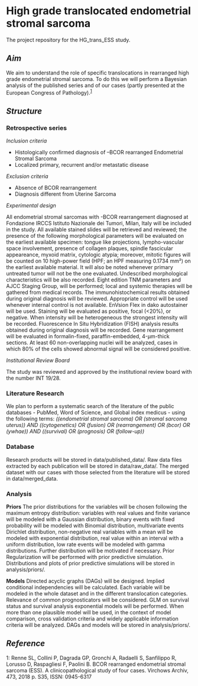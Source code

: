 # High grade translocated endometrial stromal sarcoma
The project repository for the HG_trans_ESS study. 

## _Aim_
We aim to understand the role of specific translocations in rearranged high grade endometrial stromal sarcoma.
To do this we will perform a Bayesian analysis of the published series and of our cases (partly presented at the European Congress of Pathology).<sup>[1](#myfootnote1)</sup>
## _Structure_ 
### Retrospective series

_Inclusion criteria_
* Histologically confirmed diagnosis of –BCOR rearranged Endometrial Stromal Sarcoma
* Localized primary, recurrent and/or metastatic disease 

_Exclusion criteria_
* Absence of BCOR rearrangement
* Diagnosis different from Uterine Sarcoma

_Experimental design_

All endometrial stromal sarcomas with -BCOR rearrangement diagnosed at Fondazione IRCCS Istituto Nazionale dei Tumori, Milan, Italy will be included in the study. All available stained slides will be retrieved and reviewed; the presence of the following morphological parameters will be evaluated on the earliest available specimen: tongue like projections, lympho-vascular space involvement, presence of collagen plaques, spindle fascicular appeareance, myxoid matrix, cytologic atypia; moreover, mitotic figures will be counted on 10 high-power field (HPF; an HPF measuring 0.1734 mm²) on the earliest available material. It will also be noted whenever primary untreated tumor will not be the one evaluated. Undescribed morphological characteristics will be also recorded. Eight edition TNM parameters and AJCC Staging Group, will be performed; local and systemic therapies will be gathered from medical records. The immunohistochemical results obtained during original diagnosis will be reviewed. Appropriate control will be used whenever internal control is not available. EnVsion Flex in dako autostainer will be used. Staining will be evaluated as positive, focal (<20%), or negative.  When intensity will be heterogeneous the strongest intensity will be recorded. Fluorescence In Situ Hybridization (FISH) analysis results obtained during original diagnosis will be recorded. Gene rearrangement will be evaluated in formalin-fixed, paraffin-embedded, 4-μm-thick sections. At least 60 non-overlapping nuclei will be analyzed, cases in which 80% of the cells showed abnormal signal will be considered positive.

_Institutional Review Board_

The study was reviewed and approved by the institutional review board with the number INT 19/28.

### Literature Research
We plan to perform a systematic search of the literature of the public databases - PubMed, Word of Science, and Global index medicus - using the following terms:
_((endometrial stromal sarcoma) OR (stromal sarcoma uterus)) AND ((cytogenetics) OR (fusion) OR (rearrangement) OR (bcor) OR (ywhae)) AND ((survival) OR (prognosis) OR (follow-up))_

### Database
Research products will be stored in data/published_data/.
Raw data files extracted by each publication will be stored in data/raw_data/.
The merged dataset with our cases with those selected from the literature will be stored in data/merged_data. 

### Analysis
**Priors**
The prior distributions for the variables will be chosen following the maximum entropy distribution: variables with real values and finite variance will be modeled with a Gaussian distribution, binary events with fixed probability will be modeled with Binomial distribution, multivariate events Dirichlet distribution, non-negative real variables with a mean will be modeled with exponential distribution, real value within an interval with a uniform distribution, low rate events will be modeled with gamma distributions. Further distribution will be motivated if necessary. Prior Regularization will be performed with prior predictive simulation. 
Distributions and plots of prior predictive simulations will be stored in analysis/priors/.

**Models**
Directed acyclic graphs (DAGs) will be designed. Implied conditional independencies will be calculated. Each variable will be modeled in the whole dataset and in the different translocation categories. Relevance of common prognosticators will be considered. GLM on survival status and survival analysis exponential models will be performed. When more than one plausible model will be used, in the context of model comparison, cross validation criteria and widely applicable information criteria will be analyzed. 
DAGs and models will be stored in analysis/priors/.

## _Reference_ 
 <a name="myfootnote1">1</a>: Renne SL, Collini P, Dagrada GP, Gronchi A, Radaelli S, Sanfilippo R, Lorusso D, Raspagliesi F, Paolini B. BCOR rearranged endometrial stromal sarcoma (ESS). A clinicopathological study of four cases. Virchows Archiv, 473, 2018 p. S35, ISSN: 0945-6317

